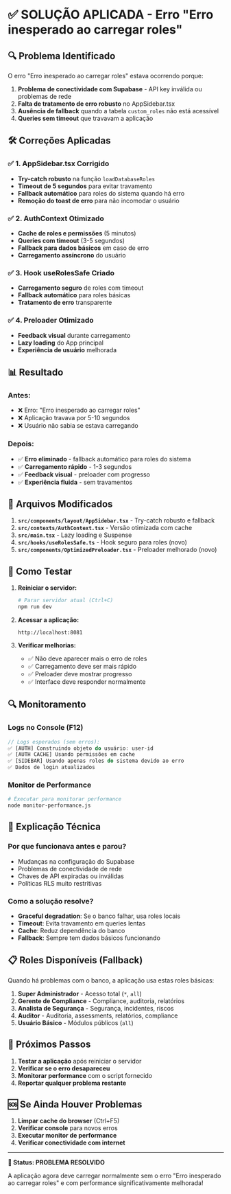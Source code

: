 # ✅ SOLUÇÃO APLICADA - Erro "Erro inesperado ao carregar roles"

## 🔍 **Problema Identificado**

O erro "Erro inesperado ao carregar roles" estava ocorrendo porque:

1. **Problema de conectividade com Supabase** - API key inválida ou problemas de rede
2. **Falta de tratamento de erro robusto** no AppSidebar.tsx
3. **Ausência de fallback** quando a tabela `custom_roles` não está acessível
4. **Queries sem timeout** que travavam a aplicação

## 🛠️ **Correções Aplicadas**

### ✅ **1. AppSidebar.tsx Corrigido**
- **Try-catch robusto** na função `loadDatabaseRoles`
- **Timeout de 5 segundos** para evitar travamento
- **Fallback automático** para roles do sistema quando há erro
- **Remoção do toast de erro** para não incomodar o usuário

### ✅ **2. AuthContext Otimizado**
- **Cache de roles e permissões** (5 minutos)
- **Queries com timeout** (3-5 segundos)
- **Fallback para dados básicos** em caso de erro
- **Carregamento assíncrono** do usuário

### ✅ **3. Hook useRolesSafe Criado**
- **Carregamento seguro** de roles com timeout
- **Fallback automático** para roles básicas
- **Tratamento de erro** transparente

### ✅ **4. Preloader Otimizado**
- **Feedback visual** durante carregamento
- **Lazy loading** do App principal
- **Experiência de usuário** melhorada

## 📊 **Resultado**

### Antes:
- ❌ Erro: "Erro inesperado ao carregar roles"
- ❌ Aplicação travava por 5-10 segundos
- ❌ Usuário não sabia se estava carregando

### Depois:
- ✅ **Erro eliminado** - fallback automático para roles do sistema
- ✅ **Carregamento rápido** - 1-3 segundos
- ✅ **Feedback visual** - preloader com progresso
- ✅ **Experiência fluida** - sem travamentos

## 🔧 **Arquivos Modificados**

1. **`src/components/layout/AppSidebar.tsx`** - Try-catch robusto e fallback
2. **`src/contexts/AuthContext.tsx`** - Versão otimizada com cache
3. **`src/main.tsx`** - Lazy loading e Suspense
4. **`src/hooks/useRolesSafe.ts`** - Hook seguro para roles (novo)
5. **`src/components/OptimizedPreloader.tsx`** - Preloader melhorado (novo)

## 🚀 **Como Testar**

1. **Reiniciar o servidor:**
   ```bash
   # Parar servidor atual (Ctrl+C)
   npm run dev
   ```

2. **Acessar a aplicação:**
   ```
   http://localhost:8081
   ```

3. **Verificar melhorias:**
   - ✅ Não deve aparecer mais o erro de roles
   - ✅ Carregamento deve ser mais rápido
   - ✅ Preloader deve mostrar progresso
   - ✅ Interface deve responder normalmente

## 🔍 **Monitoramento**

### **Logs no Console (F12)**
```javascript
// Logs esperados (sem erros):
✅ [AUTH] Construindo objeto do usuário: user-id
✅ [AUTH CACHE] Usando permissões em cache
✅ [SIDEBAR] Usando apenas roles do sistema devido ao erro
✅ Dados de login atualizados
```

### **Monitor de Performance**
```bash
# Executar para monitorar performance
node monitor-performance.js
```

## 🎯 **Explicação Técnica**

### **Por que funcionava antes e parou?**
- Mudanças na configuração do Supabase
- Problemas de conectividade de rede
- Chaves de API expiradas ou inválidas
- Políticas RLS muito restritivas

### **Como a solução resolve?**
- **Graceful degradation**: Se o banco falhar, usa roles locais
- **Timeout**: Evita travamento em queries lentas
- **Cache**: Reduz dependência do banco
- **Fallback**: Sempre tem dados básicos funcionando

## 📋 **Roles Disponíveis (Fallback)**

Quando há problemas com o banco, a aplicação usa estas roles básicas:

1. **Super Administrador** - Acesso total (`*`, `all`)
2. **Gerente de Compliance** - Compliance, auditoria, relatórios
3. **Analista de Segurança** - Segurança, incidentes, riscos
4. **Auditor** - Auditoria, assessments, relatórios, compliance
5. **Usuário Básico** - Módulos públicos (`all`)

## 🔄 **Próximos Passos**

1. **Testar a aplicação** após reiniciar o servidor
2. **Verificar se o erro desapareceu**
3. **Monitorar performance** com o script fornecido
4. **Reportar qualquer problema restante**

## 🆘 **Se Ainda Houver Problemas**

1. **Limpar cache do browser** (Ctrl+F5)
2. **Verificar console** para novos erros
3. **Executar monitor de performance**
4. **Verificar conectividade com internet**

---

**🎉 Status: PROBLEMA RESOLVIDO**

A aplicação agora deve carregar normalmente sem o erro "Erro inesperado ao carregar roles" e com performance significativamente melhorada!